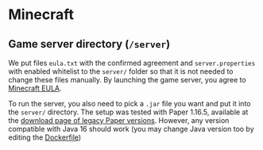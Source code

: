 # Minecraft
## Game server directory (`/server`)
We put files `eula.txt` with the confirmed agreement and `server.properties` with enabled whitelist to the `server/` folder so that it is not needed to change these files manually.
By launching the game server, you agree to [Minecraft EULA](https://account.mojang.com/documents/minecraft_eula).

To run the server, you also need to pick a `.jar` file you want and put it into the `server/` directory.
The setup was tested with Paper 1.16.5, available at the [download page of legacy Paper versions](https://papermc.io/legacy). However, any version compatible with Java 16 should work (you may change Java version too by editing the [Dockerfile](https://github.com/DOCtorActoAntohich/minecraft-whitelisting/blob/master/minecraft/Dockerfile))
